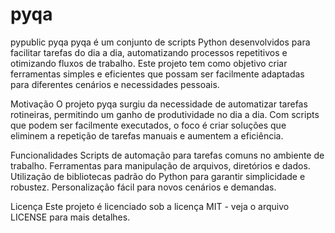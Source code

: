 # pyqa
pypublic
pyqa
pyqa é um conjunto de scripts Python desenvolvidos para facilitar tarefas do dia a dia, automatizando processos repetitivos e otimizando fluxos de trabalho. Este projeto tem como objetivo criar ferramentas simples e eficientes que possam ser facilmente adaptadas para diferentes cenários e necessidades pessoais.

Motivação
O projeto pyqa surgiu da necessidade de automatizar tarefas rotineiras, permitindo um ganho de produtividade no dia a dia. Com scripts que podem ser facilmente executados, o foco é criar soluções que eliminem a repetição de tarefas manuais e aumentem a eficiência.

Funcionalidades
Scripts de automação para tarefas comuns no ambiente de trabalho.
Ferramentas para manipulação de arquivos, diretórios e dados.
Utilização de bibliotecas padrão do Python para garantir simplicidade e robustez.
Personalização fácil para novos cenários e demandas.


Licença
Este projeto é licenciado sob a licença MIT - veja o arquivo LICENSE para mais detalhes.
